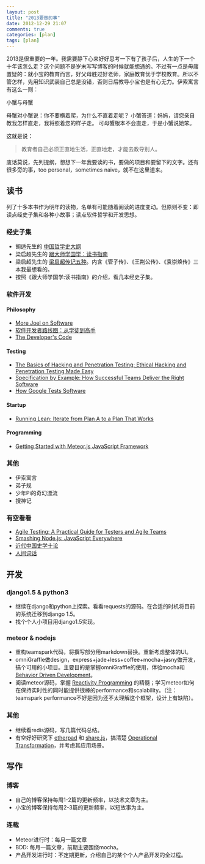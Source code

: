 ```yaml
---
layout: post
title: "2013要做的事"
date: 2012-12-29 21:07
comments: true
categories: [plan]
tags: [plan]
---
```


2013是很重要的一年。我需要静下心来好好思考一下有了孩子后，人生的下一个十年该怎么走？这个问题不是岁末写写博客的时候就能想通的。不过有一点是毋庸置疑的：就小宝的教育而言，好父母胜过好老师，家庭教育优于学校教育。所以不管怎样，先用知识武装自己总是没错，否则日后教导小宝也是有心无力。伊索寓言有这么一则：

小蟹与母蟹

母蟹对小蟹说：你不要横着爬，为什么不直着走呢？ 小蟹答道：妈妈，请您亲自教我怎样直走，我将照着您的样子走。 可母蟹根本不会直走，于是小蟹说她笨。

这就是说：

> 教育者自己必须正直地生活，正直地走，才能去教导别人。

废话莫说，先列提纲，想想下一年我要读的书，要做的项目和要留下的文字。还有很多旁的事，too personal，sometimes naive，就不在这里道来。

<!--more-->

## 读书

列了十多本书作为明年的读物，名单有可能随着阅读的进度变动。但原则不变：即读点经史子集和各种小故事；读点软件哲学和开发思想。

### 经史子集

* 胡适先生的 [中国哲学史大纲](http://www.amazon.cn/gp/product/B0039XN6U6/ref=oh_details_o00_s00_i03)
* 梁启超先生的 [跟大师学国学：读书指南](http://www.amazon.cn/gp/product/B0044KMELK/ref=oh_details_o00_s00_i02)
* 梁启超先生的 [梁启超传记五种](http://www.amazon.cn/gp/product/B001TI53FE/ref=oh_details_o00_s00_i00)。内含《管子传》、《王荆公传》、《袁崇焕传》三本我最想看的。
* 按照《跟大师学国学:读书指南》的介绍，看几本经史子集。

### 软件开发

#### Philosophy

* [More Joel on Software](http://www.amazon.com/More-Joel-Software-Occasionally-Developers/dp/B002KE5SLU/ref=sr_1_1?s=books&ie=UTF8&qid=1356792282&sr=1-1&keywords=more+joel+on+software)
* [软件开发者路线图：从学徒到高手](http://www.amazon.cn/%E8%BD%AF%E4%BB%B6%E5%BC%80%E5%8F%91%E8%80%85%E8%B7%AF%E7%BA%BF%E5%9B%BE-%E4%BB%8E%E5%AD%A6%E5%BE%92%E5%88%B0%E9%AB%98%E6%89%8B-%E8%83%A1%E4%BD%9B/dp/B00418596M/ref=sr_1_1?s=books&ie=UTF8&qid=1356787138&sr=1-1)
* [The Developer's Code](http://www.amazon.com/Developers-Code-Ka-Wai-Cheung/dp/1934356794/ref=sr_1_13?s=books&ie=UTF8&qid=1356789020&sr=1-13&keywords=programming+philosophy)

#### Testing

* [The Basics of Hacking and Penetration Testing: Ethical Hacking and Penetration Testing Made Easy](http://www.amazon.com/Basics-Hacking-Penetration-Testing-Syngress/dp/1597496553/ref=sr_1_5?s=books&ie=UTF8&qid=1356789572&sr=1-5&keywords=testing)
* [Specification by Example: How Successful Teams Deliver the Right Software](http://www.amazon.com/Specification-Example-Successful-Deliver-Software/dp/1617290084/ref=sr_1_2?s=books&ie=UTF8&qid=1356833455&sr=1-2&keywords=BDD)
* [How Google Tests Software](http://www.amazon.com/Google-Tests-Software-James-Whittaker/dp/0321803027/ref=sr_1_6?s=books&ie=UTF8&qid=1356789847&sr=1-6&keywords=unit+testing)

#### Startup

* [Running Lean: Iterate from Plan A to a Plan That Works](http://www.amazon.com/Running-Lean-Iterate-Plan-Works/dp/1449305172/ref=sr_1_10?s=books&ie=UTF8&qid=1356790947&sr=1-10&keywords=startup)

#### Programming

* [Getting Started with Meteor.js JavaScript Framework](http://www.amazon.com/Getting-Meteor-js-JavaScript-Framework-ebook/dp/B00ATYE3Z0/ref=sr_1_1?s=books&ie=UTF8&qid=1356792612&sr=1-1&keywords=meteor)

### 其他

* 伊索寓言
* 弟子规
* 少年Pi的奇幻漂流
* 搜神记

### 有空看看

* [Agile Testing: A Practical Guide for Testers and Agile Teams](http://www.amazon.com/Agile-Testing-Practical-Guide-Testers/dp/0321534468/ref=sr_1_11?s=books&ie=UTF8&qid=1356789847&sr=1-11&keywords=unit+testing)
* [Smashing Node.js: JavaScript Everywhere](http://www.amazon.com/Smashing-Node-js-JavaScript-Everywhere-Magazine/dp/1119962595/ref=sr_1_4?s=books&ie=UTF8&qid=1356791126&sr=1-4&keywords=nodejs)
* [近代中国史学十论](http://www.amazon.cn/%E8%BF%91%E4%BB%A3%E4%B8%AD%E5%9B%BD%E5%8F%B2%E5%AD%A6%E5%8D%81%E8%AE%BA/dp/B0099MT1JG/ref=sr_1_1?ie=UTF8&qid=1356825834&sr=8-1)
* [人间词话](http://www.amazon.cn/s/ref=nb_sb_ss_i_0_4?__mk_zh_CN=%E4%BA%9A%E9%A9%AC%E9%80%8A%E7%BD%91%E7%AB%99&url=search-alias%3Ddigital-text&field-keywords=%E4%BA%BA%E9%97%B4%E8%AF%8D%E8%AF%9D)

## 开发

### django1.5 & python3

* 继续在django和python上探索。看看requests的源码。在合适的时机将目前的系统迁移到django 1.5。
* 找个个人小项目用django1.5实现。

### meteor & nodejs

* 重构teamspark代码，将撰写部分用markdown替换。重新考虑整体的UI。
* omniGraffle做design，express+jade+less+coffee+mocha+jasny做开发，搞个可用的小项目。主要目的是掌握omniGraffle的使用，体验mocha和 [Behavior Driven Development](http://en.wikipedia.org/wiki/Behavior-driven_development)。
* 阅读meteor源码，掌握 [Reactivity Programming](http://en.wikipedia.org/wiki/Reactive_programming) 的精髓；学习meteor如何在保持实时性的同时能提供很棒的performance和scalability。（注：teamspark performance不好是因为还不太理解这个框架，设计上有缺陷）。

### 其他

* 继续看redis源码，写几篇代码总结。
* 有空好好研究下 [etherpad](http://http://etherpad.org) 和 [share.js](http://sharejs.org/)，搞清楚 [Operational Transformation](http://en.wikipedia.org/wiki/Operational_transformation)，并考虑其应用场景。

## 写作

### 博客

* 自己的博客保持每周1-2篇的更新频率，以技术文章为主。
* 小宝的博客保持每周2-3篇的更新频率，以短故事为主。

### 连载

* Meteor进行时：每月一篇文章
* BDD: 每月一篇文章，前期主要围绕mocha。
* 产品开发进行时：不定期更新，介绍自己的某个个人产品开发的全过程。






